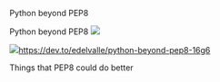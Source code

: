 Python beyond PEP8

Python beyond PEP8
![](../_resources/477b631b4aab5cd8f984efbf50df04b5.png)

![](../_resources/0a23509d229dd199f6ebdb1d6b12beae.png)https://dev.to/edelvalle/python-beyond-pep8-16g6

Things that PEP8 could do better